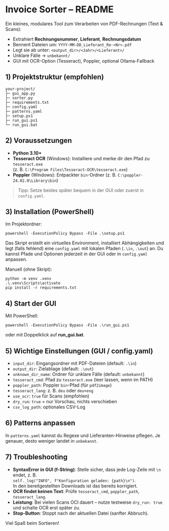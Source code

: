 # Invoice Sorter – README

Ein kleines, modulares Tool zum Verarbeiten von PDF-Rechnungen (Text & Scans):
- Extrahiert **Rechnungsnummer**, **Lieferant**, **Rechnungsdatum**
- Bennent Dateien um: `YYYY-MM-DD_Lieferant_Re-<Nr>.pdf`
- Legt sie ab unter: `<output_dir>/<Jahr>/<Lieferant>/`
- Unklare Fälle → `unbekannt/`
- GUI mit OCR-Option (Tesseract), Poppler, optional Ollama-Fallback

## 1) Projektstruktur (empfohlen)
```
your-project/
├─ gui_app.py
├─ sorter.py
├─ requirements.txt
├─ config.yaml
├─ patterns.yaml
├─ setup.ps1
├─ run_gui.ps1
└─ run_gui.bat
```

## 2) Voraussetzungen
- **Python 3.10+**
- **Tesseract OCR** (Windows): Installiere und merke dir den Pfad zu `tesseract.exe`  
  (z. B. `C:\Program Files\Tesseract-OCR\tesseract.exe`)
- **Poppler** (Windows): Entpackter `bin`-Ordner (z. B. `C:\poppler-24.02.0\Library\bin`)

> Tipp: Setze beides später bequem in der GUI oder zuerst in `config.yaml`.

## 3) Installation (PowerShell)
Im Projektordner:
```
powershell -ExecutionPolicy Bypass -File .\setup.ps1
```
Das Skript erstellt ein virtuelles Environment, installiert Abhängigkeiten und legt (falls fehlend) eine `config.yaml` mit lokalen Pfaden (`.\in`, `.\out`) an. Du kannst Pfade und Optionen jederzeit in der GUI oder in `config.yaml` anpassen.

Manuell (ohne Skript):
```
python -m venv .venv
.\.venv\Scripts\activate
pip install -r requirements.txt
```

## 4) Start der GUI
Mit PowerShell:
```
powershell -ExecutionPolicy Bypass -File .\run_gui.ps1
```
oder mit Doppelklick auf **run_gui.bat**.

## 5) Wichtige Einstellungen (GUI / config.yaml)
- `input_dir`: Eingangsordner mit PDF-Dateien (default: `.\in`)
- `output_dir`: Zielablage (default: `.\out`)
- `unknown_dir_name`: Ordner für unklare Fälle (default: `unbekannt`)
- `tesseract_cmd`: Pfad zu `tesseract.exe` (leer lassen, wenn im PATH)
- `poppler_path`: Poppler `bin`-Pfad (für `pdf2image`)
- `tesseract_lang`: z. B. `deu` oder `deu+eng`
- `use_ocr`: `true` für Scans (empfohlen)
- `dry_run`: `true` = nur Vorschau, nichts verschieben
- `csv_log_path`: optionales CSV-Log

## 6) Patterns anpassen
In `patterns.yaml` kannst du Regexe und Lieferanten-Hinweise pflegen. Je genauer, desto weniger landet in `unbekannt`.

## 7) Troubleshooting
- **SyntaxError in GUI (f-String)**: Stelle sicher, dass jede Log-Zeile mit `\n` endet, z. B.  
  `self._log("INFO", f"Konfiguration geladen: {path}\n")`.  
  In den bereitgestellten Downloads ist das bereits korrigiert.
- **OCR findet keinen Text**: Prüfe `tesseract_cmd`, `poppler_path`, `tesseract_lang`.  
- **Leistung**: Bei vielen Scans OCI dauert – nutze testweise `dry_run: true` und schalte OCR erst später zu.
- **Stop-Button**: Stoppt nach der aktuellen Datei (sanfter Abbruch).

Viel Spaß beim Sortieren!
